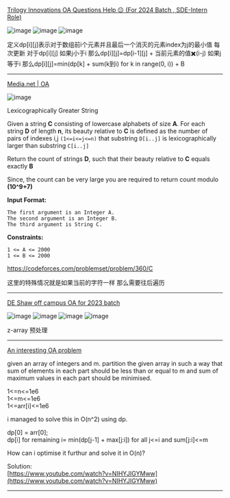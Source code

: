 [Trilogy Innovations OA Questions Help 😐 (For 2024 Batch , SDE-Intern Role)](https://leetcode.com/discuss/interview-question/2780180/Trilogy-Innovations-OA-Questions-Help-%28For-2024-Batch-SDE-Intern-Role%29)

![image](https://assets.leetcode.com/users/images/4ec0cca1-040a-4fe1-9f1b-dd37f45e8af3_1667629023.391552.jpeg)
![image](https://assets.leetcode.com/users/images/19acaa49-a180-45e4-b15c-6d0622ae0547_1667629026.4647093.jpeg)
![image](https://assets.leetcode.com/users/images/5d22d398-7218-4976-91ae-97ca808384c3_1667629029.6945503.jpeg)

定义dp[i][j]表示对于数组前i个元素并且最后一个消灭的元素index为j的最小值
每次更新 对于dp[i][j] 如果j小于i 那么dp[i][j]=dp[i-1][j] + 当前元素的值✖️(i-j) 
如果j等于i 那么dp[i][j]=min(dp[k] + sum(k到i) for k in range(0, i)) + B

----

[Media.net | OA](https://leetcode.com/discuss/interview-question/2415905/Media.net-or-OA)

![image](https://assets.leetcode.com/users/images/c3ae564d-94a1-45b8-a5f9-e5886719b479_1659122058.8588572.png)

Lexicographically Greater String

Given a string  **C**  consisting of lowercase alphabets of size  **A**. For each string  **D**  of length  **n**, its beauty relative to  **C**  is defined as the number of pairs of indexes i,j  `(1<=i<=j<=n)`  that substring  `D[i..j]`  is lexicographically larger than substring  `C[i..j]`

Return the count of strings  **D**, such that their beauty relative to  **C**  equals exactly  **B**

Since, the count can be very large you are required to return count modulo  **(10^9+7)**

**Input Format:**

```
The first argument is an Integer A. 
The second argument is an Integer B.
The third argument is String C.

```

**Constraints:**

```
1 <= A <= 2000
1 <= B <= 2000
```

https://codeforces.com/problemset/problem/360/C

这里的特殊情况就是如果当前的字符一样 那么需要往后遍历

---

[DE Shaw off campus OA for 2023 batch](https://leetcode.com/discuss/interview-question/2924772/DE-Shaw-off-campus-OA-for-2023-batch)

![image](https://assets.leetcode.com/users/images/e3136e52-13d3-4d25-83e9-552d02de7ccf_1671354141.5021994.jpeg)
![image](https://assets.leetcode.com/users/images/60630004-c7ad-4e70-a228-803051aed1fd_1671354146.3915162.jpeg)
![image](https://assets.leetcode.com/users/images/1ade8934-7845-4875-8d09-b53c326a8b29_1671354152.7762477.jpeg)
![image](https://assets.leetcode.com/users/images/f2251c8c-7b04-4319-a69d-bf98009fa062_1671354162.1698763.jpeg)

z-array 预处理

----

[An interesting OA problem](https://leetcode.com/discuss/interview-question/2969173/An-interesting-OA-problem)

given an array of integers and m. partition the given array in such a way that sum of elements in each part should be less than or equal to m and sum of maximum values in each part should be minimised.

1<=n<=1e6  
1<=m<=1e6  
1<=arr[i]<=1e6

i managed to solve this in O(n^2) using dp.

dp[0] = arr[0];  
dp[i] for remaining i= min(dp[j-1] + max[j:i]) for all j<=i and sum[j:i]<=m

How can i optimise it furthur and solve it in O(n)?

Solution:  
[https://www.youtube.com/watch?v=NIHYJIGYMww](https://www.youtube.com/watch?v=NIHYJIGYMww)

------
<!--stackedit_data:
eyJoaXN0b3J5IjpbLTEzNjg3ODkzNTUsLTIwMDg4NzU4OTMsLT
Y2MzQ4MDM0OSwtMTY5Nzk2MzI5OF19
-->